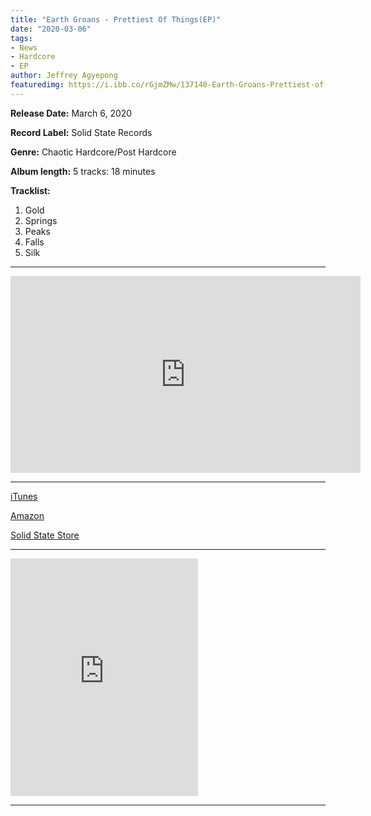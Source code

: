 ```yaml
---
title: "Earth Groans - Prettiest Of Things(EP)"
date: "2020-03-06"
tags:
- News
- Hardcore
- EP
author: Jeffrey Agyepong
featuredimg: https://i.ibb.co/rGjmZMw/137140-Earth-Groans-Prettiest-of-Things.jpg
---
```


**Release Date:** March 6, 2020 

**Record Label:** Solid State Records

**Genre:** Chaotic Hardcore/Post Hardcore 

**Album length:** 5 tracks: 18 minutes

**Tracklist:**

1. Gold <br>
2. Springs <br>
3. Peaks <br>
4. Falls <br>
5. Silk

<hr>
<div class="video-container"><iframe src="https://www.youtube.com/embed/https://www.youtube.com/watch?v=XuiREhzHrGc" width="560" height="315" frameborder="0"></iframe></div>
<hr>

[iTunes](https://music.apple.com/ca/album/prettiest-of-things-ep/1494785382)

[Amazon](https://www.amazon.com/Prettiest-Things-Earth-Groans/dp/B083TLGMM7)

[Solid State Store](https://solidstate.merchnow.com/products/v2/309074/prettiest-of-things)


* * *

<iframe src="https://open.spotify.com/embed/playlist/3gXmAq0EErdUVySR2IRReI" width="300" height="380" frameborder="0" allowtransparency="true" allow="encrypted-media"></iframe>

<hr>

